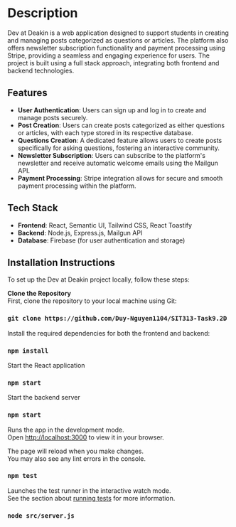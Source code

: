 # Description

Dev at Deakin is a web application designed to support students in creating and managing posts categorized as questions or articles. The platform also offers newsletter subscription functionality and payment processing using Stripe, providing a seamless and engaging experience for users. The project is built using a full stack approach, integrating both frontend and backend technologies.

## Features
- **User Authentication**: Users can sign up and log in to create and manage posts securely.
- **Post Creation**: Users can create posts categorized as either questions or articles, with each type stored in its respective database.
- **Questions Creation**: A dedicated feature allows users to create posts specifically for asking questions, fostering an interactive community.
- **Newsletter Subscription**: Users can subscribe to the platform's newsletter and receive automatic welcome emails using the Mailgun API.
- **Payment Processing**: Stripe integration allows for secure and smooth payment processing within the platform.

## Tech Stack
- **Frontend**: React, Semantic UI, Tailwind CSS, React Toastify
- **Backend**: Node.js, Express.js, Mailgun API
- **Database**: Firebase (for user authentication and storage)

## Installation Instructions

To set up the Dev at Deakin project locally, follow these steps:

**Clone the Repository**  
First, clone the repository to your local machine using Git:

### `git clone https://github.com/Duy-Nguyen1104/SIT313-Task9.2D`

Install the required dependencies for both the frontend and backend:

### `npm install`

Start the React application

### `npm start`

Start the backend server

### `npm start`

Runs the app in the development mode.\
Open [http://localhost:3000](http://localhost:3000) to view it in your browser.

The page will reload when you make changes.\
You may also see any lint errors in the console.

### `npm test`

Launches the test runner in the interactive watch mode.\
See the section about [running tests](https://facebook.github.io/create-react-app/docs/running-tests) for more information.

### `node src/server.js`


